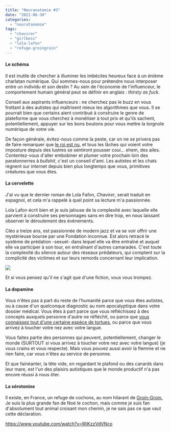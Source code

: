 ```yaml
---
title: "Neuranatomie #3"
date: "2021-06-30"
categories: 
  - "neuratanomie"
tags: 
  - "chavirer"
  - "girlboss"
  - "lola-lafon"
  - "refuge-groingroin"
---
```


#### Le schéma

Il est inutile de chercher à illuminer les imbéciles heureux face à un énième charlatan numérique. Qui sommes-nous pour prétendre nous interposer entre un individu et son destin ? Au sein de l'économie de l'influenceur, le comportement humain général peut se définir en anglais : _thirsty as fuck_.

Conseil aux aspirants influenceurs : ne cherchez pas le buzz en vous frottant à des autistes qui maîtrisent mieux les algorithmes que vous. Il se pourrait bien que certains aient contribué à construire le genre de plateforme que vous cherchez à monétiser à tout prix et qu'ils sachent, potentiellement, appuyer sur les bons boutons pour vous mettre la torgnole numérique de votre vie.

De façon générale, évitez-nous comme la peste, car on ne se privera pas de faire remarquer que [le roi est nu](https://lafillepassympa.com/autistic-hustle-philosophy/), et tous les lâches qui voient votre imposture depuis des lustres se sentiront pousser coui... ehem, des ailes. Contentez-vous d'aller embobiner et plumer votre prochain loin des paratonnerres à _bullshit_, c'est un conseil d'ami. Les autistes et les chats règnent sur internet depuis bien plus longtemps que vous, primitives créatures que vous êtes.

#### La cervelette

J'ai vu que le dernier roman de Lola Fafon, _Chavirer_, serait traduit en espagnol, et cela m'a rappelé à quel point sa lecture m'a passionnée.

Lola Lafon écrit bien et je suis jalouse de la complexité avec laquelle elle parvient à construire ses personnages sans en dire trop, en nous laissant observer le déroulement des évènements.

Cléo a treize ans, est passionnée de modern jazz et va se voir offrir une mystérieuse bourse par une Fondation inconnue. Est alors retracé le système de prédation -sexuel- dans lequel elle va être entraîné et auquel elle va participer à son tour, en entraînant d'autres camarades. C'est toute la complexité du silence autour des réseaux prédateurs, qui comptent sur la complicité des victimes et sur leurs remords concernant leur implication.

![](✨%20Perso/🌐%20Sites/lfpsympa/content/post/2021/06/neuranatomie-3/images/IMG_3688.jpg)

Et si vous pensez qu'il ne s'agit que d'une fiction, vous vous trompez.

#### La dopamine

Vous n'êtes pas à part du reste de l'humanité parce que vous êtes autistes, ou à cause d'un quelconque diagnostic au nom apocalyptique dans votre dossier médical. Vous êtes à part parce que vous réfléchissez à des concepts auxquels personne d'autre ne réfléchit, ou parce que [vous connaissez tout d'une certaine espèce de tortues](https://t.co/X5zOuyldjj?amp=1), ou parce que vous arrivez à toucher votre nez avec votre langue.

Vous faites partie des personnes qui peuvent, potentiellement, changer le monde (SURTOUT si vous arrivez à toucher votre nez avec votre langue) (je vous crains et vous respecte). Mais vous pouvez aussi avoir la flemme et ne rien faire, car vous n'êtes au service de personne.

Et que fainéanter, la tête vide, en regardant le plafond ou des canards dans leur mare, est l'un des plaisirs autistiques que le monde productif n'a pas encore réussi à nous ôter.

#### La sérotonine

Il existe, en France, un refuge de cochons, au nom hilarant de [Groin-Groin.](https://groingroin.org) Je suis la plus grande fan de Noé le cochon, mais comme je suis fan d'absolument tout animal croisant mon chemin, je ne sais pas ce que vaut cette déclaration.

https://www.youtube.com/watch?v=WiKzzVdVNco
